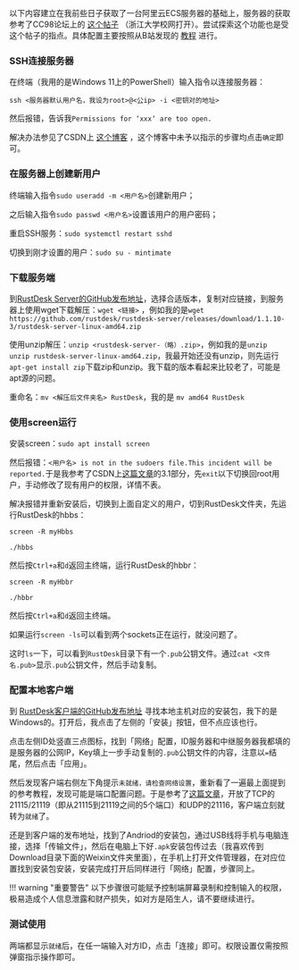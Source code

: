 以下内容建立在我前些日子获取了一台阿里云ECS服务器的基础上，服务器的获取参考了CC98论坛上的 [这个帖子](https://www.cc98.org/topic/5739105) （浙江大学校网打开）。尝试探索这个功能也是受这个帖子的指点。具体配置主要按照从B站发现的 [教程](https://www.mintimate.cn/2023/08/27/guideToHostRustDesk/) 进行。

### SSH连接服务器

在终端（我用的是Windows 11上的PowerShell）输入指令以连接服务器：

`ssh <服务器默认用户名，我设为root>@<公ip> -i <密钥对的地址>`

然后报错，告诉我`Permissions for ‘xxx‘ are too open.`

解决办法参见了CSDN上 [这个博客](https://blog.csdn.net/u010571709/article/details/121990664) ，这个博客中未予以指示的步骤均点击`确定`即可。

### 在服务器上创建新用户

终端输入指令`sudo useradd -m <用户名>`创建新用户；

之后输入指令`sudo passwd <用户名>`设置该用户的用户密码；

重启SSH服务：`sudo systemctl restart sshd`

切换到刚才设置的用户：`sudo su - mintimate`

### 下载服务端

到[RustDesk Server的GitHub发布地址](https://github.com/rustdesk/rustdesk-server/releases)，选择合适版本，复制对应链接，到服务器上使用wget下载解压：`wget <链接>` ，例如我的是`wget https://github.com/rustdesk/rustdesk-server/releases/download/1.1.10-3/rustdesk-server-linux-amd64.zip`

使用unzip解压：`unzip <rustdesk-server-（略）.zip>`，例如我的是`unzip unzip rustdesk-server-linux-amd64.zip`，我最开始还没有unzip，则先运行`apt-get install zip`下载zip和unzip。我下载的版本看起来比较老了，可能是apt源的问题。

重命名：`mv <解压后文件夹名> RustDesk`，我的是 `mv amd64 RustDesk`

### 使用screen运行

安装screen：`sudo apt install screen`

然后报错：`<用户名> is not in the sudoers file.This incident will be reported.`于是我参考了CSDN上[这篇文章](https://blog.csdn.net/qq_23327993/article/details/122063031)的3.1部分，先`exit`以下切换回root用户，手动修改了现有用户的权限，详情不表。

解决报错并重新安装后，切换到上面自定义的用户，切到RustDesk文件夹，先运行RustDesk的hbbs：
```shell
screen -R myHbbs

./hbbs
```
然后按`Ctrl+a`和`d`返回主终端，运行RustDesk的hbbr：
```shell
screen -R myHbbr

./hbbr
```

然后按`Ctrl+a`和`d`返回主终端。

如果运行`screen -ls`可以看到两个sockets正在运行，就没问题了。

这时`ls`一下，可以看到`RustDesk`目录下有一个`.pub`公钥文件。通过`cat <文件名.pub>`显示`.pub`公钥文件，然后手动复制。

### 配置本地客户端

到 [RustDesk客户端的GitHub发布地址](https://github.com/rustdesk/rustdesk/releases) 寻找本地主机对应的安装包，我下的是Windows的。打开后，我点击了左侧的「安装」按钮，但不点应该也行。

点击左侧ID处竖直三点图标，找到「网络」配置，ID服务器和中继服务器我都填的是服务器的公网IP，Key填上一步手动复制的`.pub`公钥文件的内容，注意以`=`结尾，然后点击「应用」。

然后发现客户端右侧左下角提示`未就绪，请检查网络设置`，重新看了一遍最上面提到的参考教程，发现可能是端口配置问题。于是参考了[这篇文章](https://developer.aliyun.com/article/1209367)，开放了TCP的21115/21119（即从21115到21119之间的5个端口）和UDP的21116，客户端立刻就转为`就绪`了。

还是到客户端的发布地址，找到了Andriod的安装包，通过USB线将手机与电脑连接，选择「传输文件」，然后在电脑上下好`.apk`安装包传过去（我喜欢传到Download目录下面的Weixin文件夹里面），在手机上打开文件管理器，在对应位置找到安装包安装，安装完成打开后同样进行「网络」配置，步骤同上。

!!! warning "重要警告"
    以下步骤很可能赋予控制端屏幕录制和控制输入的权限，极易造成个人信息泄露和财产损失，如对方是陌生人，请不要继续进行。

### 测试使用

两端都显示`就绪`后，在任一端输入对方ID，点击「连接」即可。权限设置仅需按照弹窗指示操作即可。



